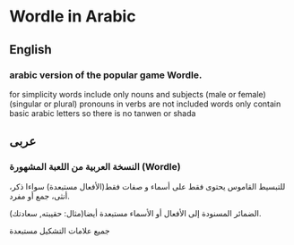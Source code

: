 # Wordle in Arabic
## English
### arabic version of the popular game Wordle.

for simplicity words include only nouns and subjects (male or female) (singular or plural)
pronouns in verbs are not included
words only contain basic arabic letters so there is no tanwen or shada
## عربى
### النسخة العربية من اللعبة المشهورة (Wordle)
للتبسيط القاموس يحتوى فقط على أسماء و صفات فقط(الأفعال مستبعدة) سواءا ذكر، أنثى، جمع أو مفرد.

الضمائر المسنودة إلى الأفعال أو الأسماء مستبعدة أيضا(مثال: حقيبته, سعادتك).

جميع علامات التشكيل مستبعدة
